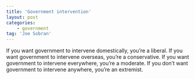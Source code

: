 ```yaml
---
title: 'Government intervention'
layout: post
categories:
    - government
tag: 'Joe Sobran'
---
```


If you want government to intervene domestically, you’re a liberal. If you want government to intervene overseas, you’re a conservative. If you want government to intervene everywhere, you’re a moderate. If you don’t want government to intervene anywhere, you’re an extremist.